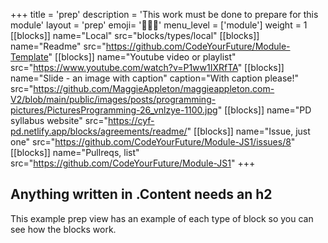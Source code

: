 +++
title = 'prep'
description = 'This work must be done to prepare for this module'
layout = 'prep'
emoji= '🧑🏾‍💻'
menu_level = ['module']
weight = 1
[[blocks]]
name="Local"
src="blocks/types/local"
[[blocks]]
name="Readme"
src="https://github.com/CodeYourFuture/Module-Template"
[[blocks]]
name="Youtube video or playlist"
src="https://www.youtube.com/watch?v=P1ww1IXRfTA"
[[blocks]]
name="Slide - an image with caption"
caption="With caption please!"
src="https://github.com/MaggieAppleton/maggieappleton.com-V2/blob/main/public/images/posts/programming-pictures/PicturesProgramming-26_vnlzye-1100.jpg"
[[blocks]]
name="PD syllabus website"
src="https://cyf-pd.netlify.app/blocks/agreements/readme/"
[[blocks]]
name="Issue, just one"
src="https://github.com/CodeYourFuture/Module-JS1/issues/8"
[[blocks]]
name="Pullreqs, list"
src="https://github.com/CodeYourFuture/Module-JS1"
+++
## Anything written in .Content needs an h2
This example prep view has an example of each type of block so you can see how the blocks work. 
